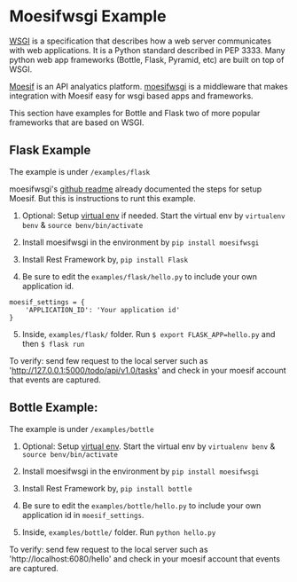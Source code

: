 # Moesifwsgi Example

[WSGI](https://wsgi.readthedocs.io/en/latest/) is a specification that describes
how a web server communicates with web applications. It is a Python standard
described in PEP 3333. Many python web app frameworks (Bottle, Flask, Pyramid, etc)
are built on top of WSGI.

[Moesif](https://www.moesif.com) is an API analyatics platform. [moesifwsgi](https://github.com/Moesif/moesifwsgi)
is a middleware that makes integration with Moesif easy for wsgi based apps and frameworks.

This section have examples for Bottle and Flask two of more popular frameworks
that are based on WSGI.

## Flask Example

The example is under `/examples/flask`

moesifwsgi's [github readme](https://github.com/Moesif/moesifwsgi) already documented
the steps for setup Moesif. But this is instructions to runt this example.

1. Optional: Setup [virtual env](https://virtualenv.pypa.io/en/stable/) if needed.
Start the virtual env by `virtualenv benv` & `source benv/bin/activate`

2. Install moesifwsgi in the environment by `pip install moesifwsgi`

3. Install Rest Framework by, `pip install Flask`

4. Be sure to edit the `examples/flask/hello.py` to include your own application id.

```
moesif_settings = {
    'APPLICATION_ID': 'Your application id'
}
```

5. Inside, `examples/flask/` folder. Run `$ export FLASK_APP=hello.py` and then `$ flask run`

To verify: send few request to the local server such as 'http://127.0.0.1:5000/todo/api/v1.0/tasks' and
check in your moesif account that events are captured.


## Bottle Example:

The example is under `/examples/bottle`

1. Optional: Setup [virtual env](https://virtualenv.pypa.io/en/stable/).
Start the virtual env by `virtualenv benv` & `source benv/bin/activate`

2. Install moesifwsgi in the environment by `pip install moesifwsgi`

3. Install Rest Framework by, `pip install bottle`

4. Be sure to edit the `examples/bottle/hello.py` to include your own application id in `moesif_settings`.

5. Inside, `examples/bottle/` folder. Run `python hello.py`

To verify: send few request to the local server such as 'http://localhost:6080/hello' and
check in your moesif account that events are captured.
